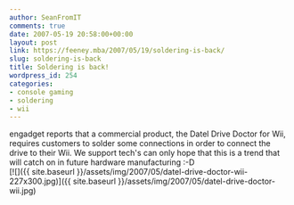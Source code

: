 ```yaml
---
author: SeanFromIT
comments: true
date: 2007-05-19 20:58:00+00:00
layout: post
link: https://feeney.mba/2007/05/19/soldering-is-back/
slug: soldering-is-back
title: Soldering is back!
wordpress_id: 254
categories:
- console gaming
- soldering
- wii
---
```


engadget reports that a commercial product, the Datel Drive Doctor for Wii, requires customers to solder some connections in order to connect the drive to their Wii. We support tech's can only hope that this is a trend that will catch on in future hardware manufacturing :-D  
[![]({{ site.baseurl }}/assets/img/2007/05/datel-drive-doctor-wii-227x300.jpg)]({{ site.baseurl }}/assets/img/2007/05/datel-drive-doctor-wii.jpg)
